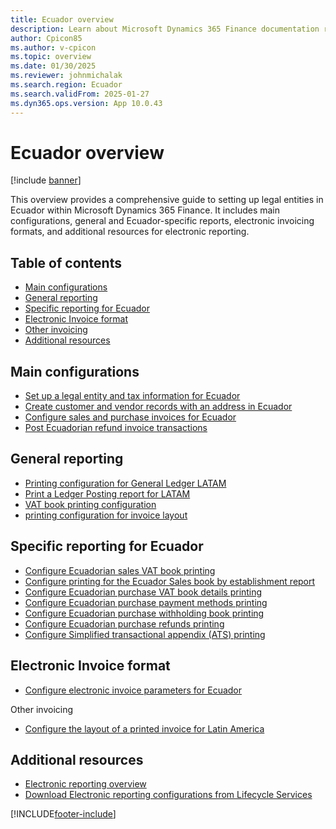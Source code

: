 ```yaml
---
title: Ecuador overview
description: Learn about Microsoft Dynamics 365 Finance documentation resources for Ecuador, including links that direct to resources about electronic invoicing. 
author: Cpicon85
ms.author: v-cpicon
ms.topic: overview
ms.date: 01/30/2025
ms.reviewer: johnmichalak
ms.search.region: Ecuador
ms.search.validFrom: 2025-01-27
ms.dyn365.ops.version: App 10.0.43
---
```


# Ecuador overview

[!include [banner](../../includes/banner.md)]

This overview provides a comprehensive guide to setting up legal entities in Ecuador within Microsoft Dynamics 365 Finance. It includes main configurations, general and Ecuador-specific reports, electronic invoicing formats, and additional resources for electronic reporting.

## Table of contents

- [Main configurations](#main-configurations)
- [General reporting](#general-reporting)
- [Specific reporting for Ecuador](#specific-reporting-for-ecuador)
- [Electronic Invoice format](#electronic-invoice-format)
- [Other invoicing](#other-invoicing)
- [Additional resources](#additional-resources)

## Main configurations

- [Set up a legal entity and tax information for Ecuador](ltm-Set-up-legal-entity-and-tax-Ecuador.md)
- [Create customer and vendor records with an address in Ecuador](ltm-create-customer-and-vendor-Ecuador.md)
- [Configure sales and purchase invoices for Ecuador](ltm-Configure-invoices-Ecuador.md)
- [Post Ecuadorian refund invoice transactions](ltm-Ecuadorian-refund-invoice.md)

## General reporting 
- [Printing configuration for General Ledger LATAM](ltm-general-ledger.md)
- [Print a Ledger Posting report for LATAM](ltm-ledger-posting-report.md)
- [VAT book printing configuration](ltm-vat-book.md)
- [printing configuration for invoice layout](ltm-invoice-layout-print.md)

## Specific reporting for Ecuador
- [Configure Ecuadorian sales VAT book printing](ltm-Ecaudor-sales-vat-book.md)
- [Configure printing for the Ecuador Sales book by establishment report](ltm-Ecuador-sales-book-establishment.md)
- [Configure Ecuadorian purchase VAT book details printing](ltm-Ecuador-purchase-vat-book-report.md)
- [Configure Ecuadorian purchase payment methods printing](ltm-Ecuador-purchase-payment-methods.md)
- [Configure Ecuadorian purchase withholding book printing](ltm-Ecuador-purchase-withholdings.md)
- [Configure Ecuadorian purchase refunds printing](ltm-Ecuador-purchase-refunds-report.md)
- [Configure Simplified transactional appendix (ATS) printing](ltm-Ecuador-ATS-report.md)

## Electronic Invoice format
- [Configure electronic invoice parameters for Ecuador](ltm-ecuador-conf-electronic-invoice.md)

Other invoicing
- [Configure the layout of a printed invoice for Latin America](ltm-invoice-layout-print.md)

## Additional resources

- [Electronic reporting overview](../../../fin-ops-core/dev-itpro/analytics/general-electronic-reporting.md)
- [Download Electronic reporting configurations from Lifecycle Services](../../../fin-ops-core/dev-itpro/analytics/download-electronic-reporting-configuration-lcs.md)

[!INCLUDE[footer-include](../../../includes/footer-banner.md)]

